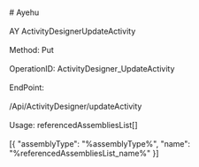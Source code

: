<br>#     Ayehu</br>
<br>AY ActivityDesignerUpdateActivity</br>
<br>Method: Put</br>
<br>OperationID: ActivityDesigner_UpdateActivity</br>
<br>EndPoint:</br>
<br>/Api/ActivityDesigner/updateActivity</br>
<br>Usage: referencedAssembliesList[]</br>
<br>[{
  "assemblyType": "%assemblyType%",
  "name": "%referencedAssembliesList_name%"
}]</br>
